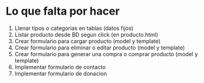 # Lo que falta por hacer
1. Llenar tipos o categorias en tablas (datos fijos)
2. Listar producto desde BD segun click (en producto.html)
3. Crear formulario para cargar producto (model y template)
4. Crear formulario para eliminar o editar producto (model y template)
5. Crear formulario para generar una compra o comprar producto (model y template)
6. Implementar formulario de contacto
7. Implementar formulario de donacion
